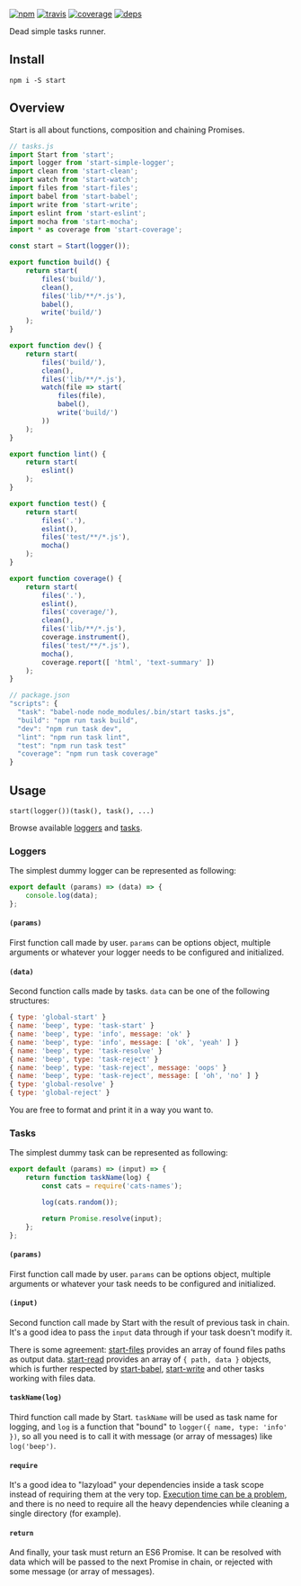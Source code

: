 [![npm](https://img.shields.io/npm/v/start.svg?style=flat-square)](https://www.npmjs.com/package/start)
[![travis](http://img.shields.io/travis/start-runner/start.svg?style=flat-square)](https://travis-ci.org/start-runner/start)
[![coverage](https://img.shields.io/codecov/c/github/start-runner/start.svg?style=flat-square)](https://codecov.io/github/start-runner/start)
[![deps](https://img.shields.io/gemnasium/start-runner/start.svg?style=flat-square)](https://gemnasium.com/start-runner/start)

Dead simple tasks runner.

## Install

```
npm i -S start
```

## Overview

Start is all about functions, composition and chaining Promises.

```js
// tasks.js
import Start from 'start';
import logger from 'start-simple-logger';
import clean from 'start-clean';
import watch from 'start-watch';
import files from 'start-files';
import babel from 'start-babel';
import write from 'start-write';
import eslint from 'start-eslint';
import mocha from 'start-mocha';
import * as coverage from 'start-coverage';

const start = Start(logger());

export function build() {
    return start(
        files('build/'),
        clean(),
        files('lib/**/*.js'),
        babel(),
        write('build/')
    );
}

export function dev() {
    return start(
        files('build/'),
        clean(),
        files('lib/**/*.js'),
        watch(file => start(
            files(file),
            babel(),
            write('build/')
        ))
    );
}

export function lint() {
    return start(
        eslint()
    );
}

export function test() {
    return start(
        files('.'),
        eslint(),
        files('test/**/*.js'),
        mocha()
    );
}

export function coverage() {
    return start(
        files('.'),
        eslint(),
        files('coverage/'),
        clean(),
        files('lib/**/*.js'),
        coverage.instrument(),
        files('test/**/*.js'),
        mocha(),
        coverage.report([ 'html', 'text-summary' ])
    );
}
```

```js
// package.json
"scripts": {
  "task": "babel-node node_modules/.bin/start tasks.js",
  "build": "npm run task build",
  "dev": "npm run task dev",
  "lint": "npm run task lint",
  "test": "npm run task test"
  "coverage": "npm run task coverage"
}
```

## Usage

`start(logger())(task(), task(), ...)`

Browse available [loggers](https://www.npmjs.com/browse/keyword/start-logger) and [tasks](https://www.npmjs.com/browse/keyword/start-tasks).

### Loggers

The simplest dummy logger can be represented as following:

```js
export default (params) => (data) => {
    console.log(data);
};
```

#### `(params)`

First function call made by user. `params` can be options object, multiple arguments or whatever your logger needs to be configured and initialized.

#### `(data)`

Second function calls made by tasks. `data` can be one of the following structures:

```js
{ type: 'global-start' }
{ name: 'beep', type: 'task-start' }
{ name: 'beep', type: 'info', message: 'ok' }
{ name: 'beep', type: 'info', message: [ 'ok', 'yeah' ] }
{ name: 'beep', type: 'task-resolve' }
{ name: 'beep', type: 'task-reject' }
{ name: 'beep', type: 'task-reject', message: 'oops' }
{ name: 'beep', type: 'task-reject', message: [ 'oh', 'no' ] }
{ type: 'global-resolve' }
{ type: 'global-reject' }
```

You are free to format and print it in a way you want to.

### Tasks

The simplest dummy task can be represented as following:

```js
export default (params) => (input) => {
    return function taskName(log) {
        const cats = require('cats-names');

        log(cats.random());

        return Promise.resolve(input);
    };
};
```

#### `(params)`

First function call made by user. `params` can be options object, multiple arguments or whatever your task needs to be configured and initialized.

#### `(input)`

Second function call made by Start with the result of previous task in chain. It's a good idea to pass the `input` data through if your task doesn't modify it.

There is some agreement: [start-files](https://github.com/start-runner/files) provides an array of found files paths as output data. [start-read](https://github.com/start-runner/read) provides an array of `{ path, data }` objects, which is further respected by [start-babel](https://github.com/start-runner/babel), [start-write](https://github.com/start-runner/write) and other tasks working with files data.

#### `taskName(log)`

Third function call made by Start. `taskName` will be used as task name for logging, and `log` is a function that "bound" to `logger({ name, type: 'info' })`, so all you need is to call it with message (or array of messages) like `log('beep')`.

#### `require`

It's a good idea to "lazyload" your dependencies inside a task scope instead of requiring them at the very top. [Execution time can be a problem](https://github.com/gulpjs/gulp/issues/632), and there is no need to require all the heavy dependencies while cleaning a single directory (for example).

#### `return`

And finally, your task must return an ES6 Promise. It can be resolved with data which will be passed to the next Promise in chain, or rejected with some message (or array of messages).

